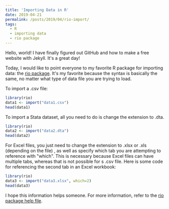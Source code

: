 ```yaml
---
title: 'Importing Data in R'
date: 2019-04-21
permalink: /posts/2019/04/rio-import/
tags:
  - R
  - importing data
  - rio package
---
```


Hello, world! I have finally figured out GitHub and how to make a free website with Jekyll. It's a great day!

Today, I would like to point everyone to my favorite R package for importing data: the [rio package](https://cran.r-project.org/web/packages/rio/vignettes/rio.html). It's my favorite because the syntax is basically the same, no matter what type of data file you are trying to load.

To import a .csv file:
```r
library(rio)
data1 <- import("data1.csv")
head(data1)
```

To import a Stata dataset, all you need to do is change the extension to .dta.
```r
library(rio)
data2 <- import("data2.dta")
head(data2)
```

For Excel files, you just need to change the extension to .xlsx or .xls (depending on the file) , as well as specify which tab you are attempting to reference with "which". This is necessary because Excel files can have multiple tabs, whereas that is not possible for s .csv file. Here is some code for referencing the second tab in an Excel workbook:
```r
library(rio)
data3 <- import("data3.xlsx", which=2)
head(data3)
```

I hope this information helps someone. For more information, refer to the [rio package help file](https://cran.r-project.org/web/packages/rio/rio.pdf).
